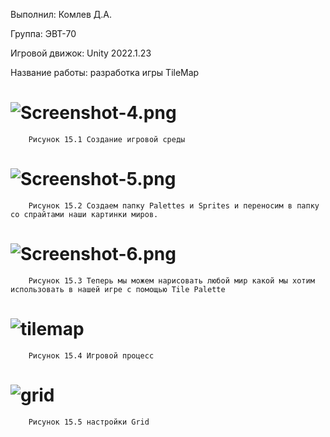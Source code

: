 Выполнил: Комлев Д.А.

Группа: ЭВТ-70

Игровой движок: Unity 2022.1.23

Название работы: разработка игры TileMap

# ![Screenshot-4.png](https://i.postimg.cc/ZqWyPD46/Screenshot-4.png)
		Рисунок 15.1 Создание игровой среды

# ![Screenshot-5.png](https://i.postimg.cc/jjBnMQSm/Screenshot-5.png)
		Рисунок 15.2 Создаем папку Palettes и Sprites и переносим в папку со спрайтами наши картинки миров.

# ![Screenshot-6.png](https://i.postimg.cc/prHhHW8B/Screenshot-6.png)
		Рисунок 15.3 Теперь мы можем нарисовать любой мир какой мы хотим использовать в нашей игре с помощью Tile Palette	
		
# ![tilemap](https://user-images.githubusercontent.com/119409903/205279516-25af3aa2-48a4-4d40-80c7-159ccef3c22c.jpg)
		Рисунок 15.4 Игровой процесс
		
# ![grid](https://user-images.githubusercontent.com/119409903/205279577-588c2a99-cf3b-430f-a11b-5abec4986ff9.jpg)
		Рисунок 15.5 настройки Grid
